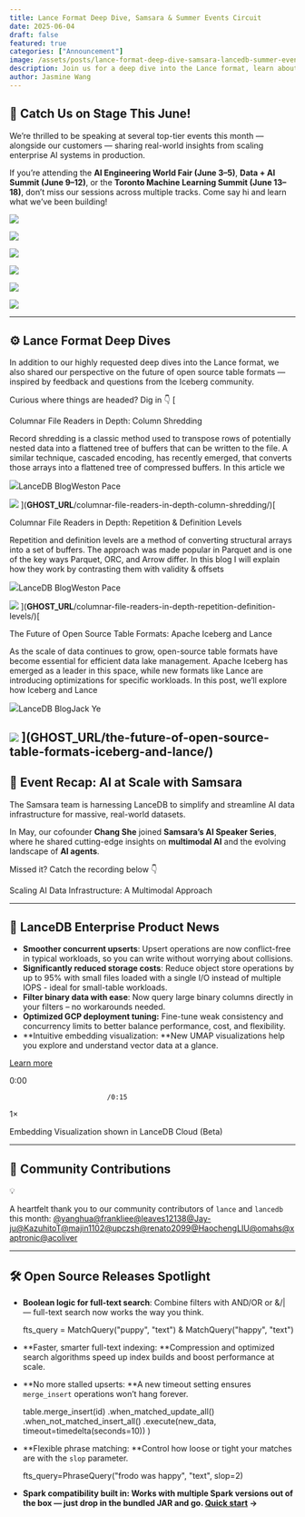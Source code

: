 ```yaml
---
title: Lance Format Deep Dive, Samsara & Summer Events Circuit
date: 2025-06-04
draft: false
featured: true
categories: ["Announcement"]
image: /assets/posts/lance-format-deep-dive-samsara-lancedb-summer-events-circuit.png
description: Join us for a deep dive into the Lance format, learn about our partnership with Samsara, and catch us at major summer tech events. Get expert insights on building scalable AI systems with LanceDB.
author: Jasmine Wang
---
```

## 🎤 Catch Us on Stage This June!

We’re thrilled to be speaking at several top-tier events this month — alongside our customers — sharing real-world insights from scaling enterprise AI systems in production.

If you’re attending the **AI Engineering World Fair (June 3–5)**, **Data + AI Summit (June 9–12)**, or the **Toronto Machine Learning Summit (June 13–18)**, don’t miss our sessions across multiple tracks. Come say hi and learn what we’ve been building!

![](https://lh7-rt.googleusercontent.com/docsz/AD_4nXcxObVKgXQS62CFGnypyVF4gJoWzEQ1UjAiZWLgfF-0Sf2tNhz25Ysa0dJLApewTGZZDUM7S4Yrm5vdbcgqmLpm5t3LZSXlFDDLzEASyfN7QyiPjWV8D9MMd2OhmoWn-8BRPufw?key=KvdVauO0TI5I2R9O9akh7g)

![](__GHOST_URL__/content/images/2025/06/Screenshot-2025-06-02-at-7.54.23---PM-1.png)

![](https://lh7-rt.googleusercontent.com/docsz/AD_4nXctNzvrMU8wJ6C2H2FXMaAsLlkHcnLoMWJGbRId3sBQ1Qy3AiIpTTa5NTW2A2zdrb2HDrf-DUPutWZJQLEVRfTXWPZywlqD1_rQ8ComtQjr5Tyd5IeQI-gHfaVoyOAZREZ7Tkst?key=KvdVauO0TI5I2R9O9akh7g)

![](__GHOST_URL__/content/images/2025/06/Screenshot-2025-06-03-at-2.50.16---PM.png)

![](https://lh7-rt.googleusercontent.com/docsz/AD_4nXebzbjdu_XnnjhckwnaO6aQ2z2_80bd_4BD_ebf3SAt_tbxWgfy1NkaiJx_PaHOCu6iNKh0MgyLUGbQkj9tiRjiuVDX1KlEOePvK9h7QKCgENlvNwpmqNopgyIbYWzG714CPmMokA?key=KvdVauO0TI5I2R9O9akh7g)

![](https://lh7-rt.googleusercontent.com/docsz/AD_4nXfpVfvgHjUDujRoscVYegeO6tMCKCQCKPUQgJwtHqmu-5DUKntcPuw1_t7YYZdfrqKdf7-7qkyIGtveQpXvCTRyHhVT7UMBDxcJhwFFy0RucwMUkzLol7Pqi5eVJjKDem1lEl_e?key=KvdVauO0TI5I2R9O9akh7g)

---

## ⚙️ Lance Format Deep Dives

In addition to our highly requested deep dives into the Lance format, we also shared our perspective on the future of open source table formats — inspired by feedback and questions from the Iceberg community.

Curious where things are headed? Dig in 👇
[

Columnar File Readers in Depth: Column Shredding

Record shredding is a classic method used to transpose rows of potentially nested data into a flattened tree of buffers that can be written to the file. A similar technique, cascaded encoding, has recently emerged, that converts those arrays into a flattened tree of compressed buffers. In this article we

![](__GHOST_URL__/content/images/icon/lancedb-symbol--1--9.png)LanceDB BlogWeston Pace

![](__GHOST_URL__/content/images/thumbnail/0_0.jpeg)
](__GHOST_URL__/columnar-file-readers-in-depth-column-shredding/)[

Columnar File Readers in Depth: Repetition & Definition Levels

Repetition and definition levels are a method of converting structural arrays into a set of buffers. The approach was made popular in Parquet and is one of the key ways Parquet, ORC, and Arrow differ. In this blog I will explain how they work by contrasting them with validity & offsets

![](__GHOST_URL__/content/images/icon/lancedb-symbol--1--10.png)LanceDB BlogWeston Pace

![](__GHOST_URL__/content/images/thumbnail/A-knights-helmet-but-the-knight-s-face-is-a-black-void-with-the-word-NULL--cute-style.jpeg)
](__GHOST_URL__/columnar-file-readers-in-depth-repetition-definition-levels/)[

The Future of Open Source Table Formats: Apache Iceberg and Lance

As the scale of data continues to grow, open-source table formats have become essential for efficient data lake management. Apache Iceberg has emerged as a leader in this space, while new formats like Lance are introducing optimizations for specific workloads. In this post, we’ll explore how Iceberg and Lance

![](__GHOST_URL__/content/images/icon/lancedb-symbol--1--11.png)LanceDB BlogJack Ye

![](__GHOST_URL__/content/images/thumbnail/u2181395255_httpss.mj.runEZdJGapTysE_The_background_is_iceber_4f277ec6-a0ee-407d-8b54-69911e69694e_0--1--1-1-1.png)
](__GHOST_URL__/the-future-of-open-source-table-formats-iceberg-and-lance/)
---

## 🎥 Event Recap: AI at Scale with Samsara

The Samsara team is harnessing LanceDB to simplify and streamline AI data infrastructure for massive, real-world datasets.

In May, our cofounder **Chang She** joined **Samsara’s AI Speaker Series**, where he shared cutting-edge insights on **multimodal AI** and the evolving landscape of **AI agents**.

Missed it? Catch the recording below 👇

Scaling AI Data Infrastructure: A Multimodal Approach

---

## 🔐 LanceDB Enterprise Product News

- **Smoother concurrent upserts**: Upsert operations are now conflict-free in typical workloads, so you can write without worrying about collisions.
- **Significantly reduced storage costs**: Reduce object store operations by up to 95% with small files loaded with a single I/O instead of multiple IOPS - ideal for small-table workloads.
- **Filter binary data with ease**: Now query large binary columns directly in your filters – no workarounds needed.
- **Optimized GCP deployment tuning:** Fine-tune weak consistency and concurrency limits to better balance performance, cost, and flexibility.
- **Intuitive embedding visualization: **New UMAP visualizations help you explore and understand vector data at a glance.

[
                            Learn more
                        ](https://docs.lancedb.com/changelog/changelog)

0:00

                            /0:15
1×

Embedding Visualization shown in LanceDB Cloud (Beta)

---

## 👥 Community Contributions

💡

A heartfelt thank you to our community contributors of `lance` and `lancedb` this month: [@yanghua](https://github.com/yanghua)[@frankliee](https://github.com/frankliee)[@leaves12138](https://github.com/leaves12138)[@Jay-ju](https://github.com/Jay-ju)[@KazuhitoT](https://github.com/KazuhitoT)[@majin1102](https://github.com/majin1102)[@upczsh](https://github.com/upczsh)[@renato2099](https://github.com/renato2099)[@HaochengLIU](https://github.com/HaochengLIU)[@omahs](https://github.com/omahs)[@xaptronic](https://github.com/xaptronic)[@acoliver](https://github.com/acoliver)

---

## 🛠️ Open Source Releases Spotlight 

- **Boolean logic for full-text search**: Combine filters with AND/OR or &/| — full-text search now works the way you think.

    fts_query = MatchQuery("puppy", "text") & MatchQuery("happy", "text")

- **Faster, smarter full-text indexing: **Compression and optimized search algorithms speed up index builds and boost performance at scale.
- **No more stalled upserts: **A new timeout setting ensures `merge_insert` operations won’t hang forever.

    table.merge_insert(id)
            .when_matched_update_all()
            .when_not_matched_insert_all()
            .execute(new_data, timeout=timedelta(seconds=10))
        )

- **Flexible phrase matching: **Control how loose or tight your matches are with the `slop` parameter.

     fts_query=PhraseQuery("frodo was happy", "text", slop=2)

- **Spark compatibility built in: **Works with multiple Spark versions out of the box — just drop in the bundled JAR and go**. **[**Quick start**](https://github.com/lancedb/lance-spark/blob/main/README.md#quick-start)** →**
